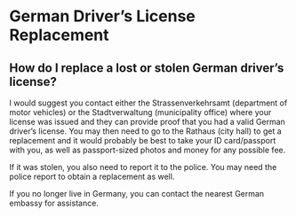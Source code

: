 # German Driver’s License Replacement

## How do I replace a lost or stolen German driver’s license?
I would suggest you contact either the Strassenverkehrsamt (department of motor vehicles) or the Stadtverwaltung (municipality office) where your license was issued and they can provide proof that you had a valid German driver’s license. You may then need to go to the Rathaus (city hall) to get a replacement and it would probably be best to take your ID card/passport with you, as well as passport-sized photos and money for any possible fee.

If it was stolen, you also need to report it to the police. You may need the police report to obtain a replacement as well.

If you no longer live in Germany, you can contact the nearest German embassy for assistance.